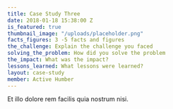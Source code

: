 ```yaml
---
title: Case Study Three
date: 2018-01-18 15:38:00 Z
is_featured: true
thumbnail_image: "/uploads/placeholder.png"
facts_figures: 3 -5 facts and figures
the_challenge: Explain the challenge you faced
solving_the_problem: How did you solve the problem
the_impact: What was the impact?
lessons_learned: What lessons were learned?
layout: case-study
member: Active Humber
---
```


Et illo dolore rem facilis quia nostrum nisi.